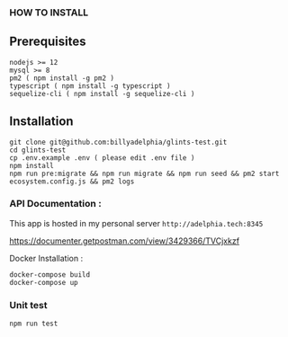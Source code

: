 ### HOW TO INSTALL

## Prerequisites

```
nodejs >= 12
mysql >= 8
pm2 ( npm install -g pm2 )
typescript ( npm install -g typescript )
sequelize-cli ( npm install -g sequelize-cli )
```

## Installation

```
git clone git@github.com:billyadelphia/glints-test.git
cd glints-test
cp .env.example .env ( please edit .env file )
npm install
npm run pre:migrate && npm run migrate && npm run seed && pm2 start ecosystem.config.js && pm2 logs
```

### API Documentation :

This app is hosted in my personal server `http://adelphia.tech:8345`

https://documenter.getpostman.com/view/3429366/TVCjxkzf

Docker Installation :

```
docker-compose build
docker-compose up
```

### Unit test

```
npm run test
```
